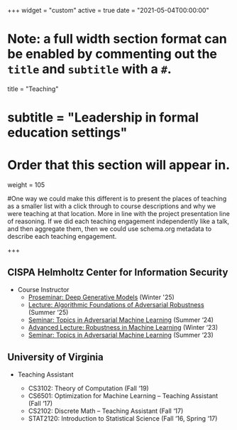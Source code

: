 +++
widget = "custom"
active = true
date = "2021-05-04T00:00:00"

# Note: a full width section format can be enabled by commenting out the `title` and `subtitle` with a `#`.
title = "Teaching"
# subtitle = "Leadership in formal education settings"


# Order that this section will appear in.
weight = 105

#One way we could make this different is to present the places of teaching as a smaller list with a click through to course descriptions and why we were teaching at that location. More in line with the project presentation line of reasoning. If we did each teaching engagement independently like a talk, and then aggregate them, then we could use schema.org metadata to describe each teaching engagement.

+++
<h2> CISPA Helmholtz Center for Information Security </h2>

+ Course Instructor
   - [Proseminar: Deep Generative Models](https://cms.cispa.saarland/dgm_ws25/) (Winter '25)
   - [Lecture: Algorithmic Foundations of Adversarial Robustness](https://www.stine.uni-hamburg.de/scripts/mgrqispi.dll?APPNAME=CampusNet&PRGNAME=ACTION&ARGUMENTS=-ACQ1ifnQ-omnMzaD5XmQw7O9djLbjKGHhYKgih9BR-qFXmF~K2wKjseA2-N3sqTsjDOhUAZNpBWQVMnG8uWvcXW~OuSlBIPAZBFsJ1LUcJgBmVt6aBFbanIZkK~JSpc3N7Wm7QAx7~OdfSwUHwpbhVta8zpbSBvYeqvUlPm17egf3eXgWXKQqAFNk4mqnzDFvoEmmUYGbZgTY71U_) (Summer ‘25)
  - [Seminar: Topics in Adversarial Machine Learning](https://cms.cispa.saarland/aml_24/) (Summer ‘24)
  - [Advanced Lecture: Robustness in Machine Learning](https://cms.cispa.saarland/rml_ws23/) (Winter ‘23)
  - [Seminar: Topics in Adversarial Machine Learning](https://trustml-cispa.gitlab.io/seminar_aml_ss23/) (Summer ‘23)

<h2> University of Virginia </h2>

+ Teaching Assistant

  - CS3102: Theory of Computation (Fall ‘19)
  - CS6501: Optimization for Machine Learning – Teaching Assistant (Fall ‘17)
  - CS2102: Discrete Math – Teaching Assistant (Fall ‘17)
  - STAT2120: Introduction to Statistical Science  (Fall ‘16, Spring ‘17)
